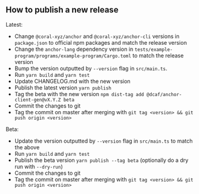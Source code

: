 ## How to publish a new release

Latest:

- Change `@coral-xyz/anchor` and `@coral-xyz/anchor-cli` versions in `package.json` to official npm packages and match the release version
- Change the `anchor-lang` dependency version in `tests/example-program/programs/example-program/Cargo.toml` to match the release version
- Bump the version outputted by `--version` flag in `src/main.ts`.
- Run `yarn build` and `yarn test`
- Update CHANGELOG.md with the new version
- Publish the latest version `yarn publish`
- Tag the beta with the new version `npm dist-tag add @dcaf/anchor-client-gen@vX.Y.Z beta`
- Commit the changes to git
- Tag the commit on master after merging with `git tag <version> && git push origin <version>`

Beta:

- Update the version outputted by `--version` flag in `src/main.ts` to match the above
- Run `yarn build` and `yarn test`
- Publish the beta version `yarn publish --tag beta` (optionally do a dry run with `--dry-run`)
- Commit the changes to git
- Tag the commit on master after merging with `git tag <version> && git push origin <version>`
